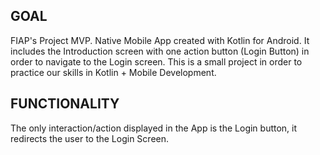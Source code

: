 ## GOAL
FIAP's Project MVP. Native Mobile App created with Kotlin for Android. It includes the Introduction screen with one action button (Login Button) in order
to navigate to the Login screen. This is a small project in order to practice our skills in Kotlin + Mobile Development.

## FUNCTIONALITY

The only interaction/action displayed in the App is the Login button, it redirects the user to the Login Screen. 
